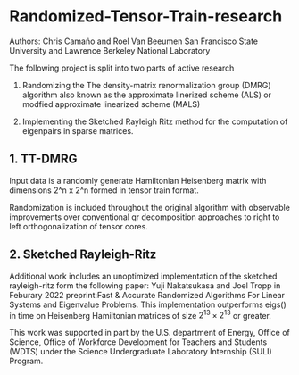 # Randomized-Tensor-Train-research
Authors: Chris Camaño and Roel Van Beeumen 
San Francisco State University and Lawrence Berkeley National Laboratory 



The following project is split into two parts of active research
1. Randomizing the The density-matrix renormalization group (DMRG) algorithm also known as the approximate linerized scheme (ALS) or modfied approximate linearized scheme (MALS) 

2. Implementing the Sketched Rayleigh Ritz method for the computation of eigenpairs in sparse matrices. 




## 1. TT-DMRG 

Input data is a randomly generate Hamiltonian Heisenberg matrix with dimensions 2^n x 2^n formed in tensor train format. 

Randomization is included throughout the original algorithm with observable improvements over conventional qr decomposition approaches to right to left orthogonalization of tensor cores. 

## 2. Sketched Rayleigh-Ritz 
Additional work includes an unoptimized implementation of  the sketched rayleigh-ritz form the following paper:
Yuji Nakatsukasa and Joel Tropp in Feburary 2022 preprint:Fast & Accurate Randomized Algorithms For Linear Systems and Eigenvalue Problems. 
This implementation outperforms eigs() in time on Heisenberg Hamiltonian matrices of size $2^13 \times 2^13$ or greater. 



This work was supported in part by the U.S. department of Energy, Office of Science, Office of Workforce Development for Teachers and Students (WDTS) under the Science Undergraduate Laboratory Internship (SULI) Program. 
